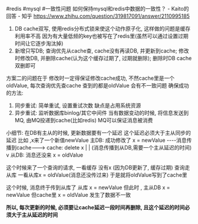 #redis #mysql #一致性问题
如何保持mysql和redis中数据的一致性？ - Kaito的回答 - 知乎 https://www.zhihu.com/question/319817091/answer/2110995185

1. DB cache双写, 使用redis分布式锁来使这个动作原子化, 这样做的问题是缓存利用率不高 因为有大量低频的key也被写在了redis里(虽然可以通过设置过期时间让它逐步淘汰掉)
2. 新增只写DB; 查询优先从cache查, cache没有再读DB, 并更新到cache; 修改时修改DB, 并删除cache(认为这个缓存过期了, 过期就删除); 删除时DB cache双删即可

方案二的问题在于 修改时一定得保证修改cache成功, 不然cache里是一个oldValue, 每次查询优先查cache 查到的都是oldValue  会有不一致问题
确保成功的方法: 
1. 同步重试: 简单重试, 设置重试次数 缺点是占用系统资源
2. 异步重试: 监听数据库binlog/其它中间件 当有数据变动的时候, 将信息发送到MQ, 由MQ投递到cache(比如redis) MQ可以保证消息被消费

小细节:  在DB有主从的时候,  更新数据要有一个延迟 这个延迟必须大于主从同步的延迟
比如 ,x来了一个新值newValue 
主DB: 成功修改了  x = newValue   ----消息传播到cache---> cache:  delete x
							|
							|   (消息传播到从DB,需要一个主从延迟的时间)
						   v
从DB: 消息还没来 x = oldValue

这个时候来了一个查询的请求, 一看缓存 没有x (因为DB更新了, 缓存过期) 查询走从库 一看从库x = oldValue(消息还没传过来) 于是就将oldValue写到了cache里

这个时候, 消息终于传到从库了  从库 x = newValue
但此时 , 主从DB x = newValue 但cache里 x = oldValue   发生了数据不一致

**所以, 每次更新的时候, 必须要让cache延迟一段时间再删除, 且这个延迟的时间必须大于主从延迟的时间**

